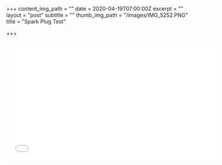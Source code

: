 +++
content_img_path = ""
date = 2020-04-19T07:00:00Z
excerpt = ""
layout = "post"
subtitle = ""
thumb_img_path = "/images/IMG_5252.PNG"
title = "Spark Plug Test"

+++
<iframe width="560" height="315" src="[https://www.youtube.com/embed/dS2SdbxX1wM](https://www.youtube.com/embed/dS2SdbxX1wM "https://www.youtube.com/embed/dS2SdbxX1wM")" frameborder="0" allow="accelerometer; autoplay; encrypted-media; gyroscope; picture-in-picture" allowfullscreen></iframe>
